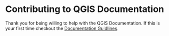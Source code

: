 Contributing to QGIS Documentation
=============

Thank you for being willing to help with the QGIS Documentation.  If this is your
first time checkout the [Documentation Guidlines][1].

[1]: http://docs.qgis.org/testing/en/docs/documentation_guidelines/first_contribution.html.
